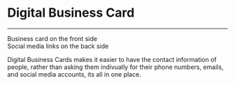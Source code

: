 <h1> Digital Business Card </h1>

<hr />
Business card on the front side
<br>
Social media links on the back side

Digital Business Cards makes it easier to have the contact information of people, rather than asking them indivually for their phone numbers, emails, and social media accounts, its all in one place. 
